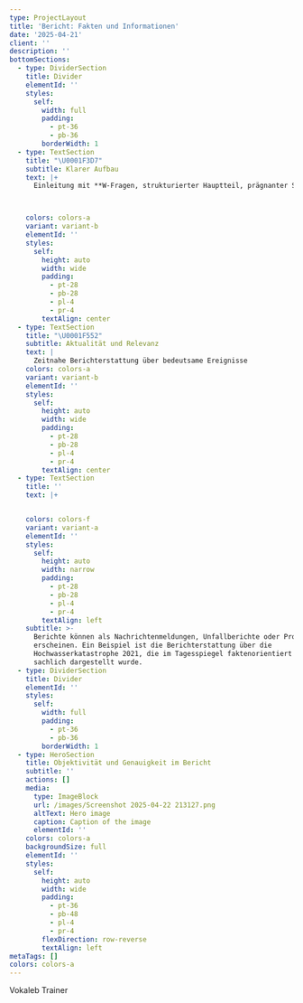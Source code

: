 ```yaml
---
type: ProjectLayout
title: 'Bericht: Fakten und Informationen'
date: '2025-04-21'
client: ''
description: ''
bottomSections:
  - type: DividerSection
    title: Divider
    elementId: ''
    styles:
      self:
        width: full
        padding:
          - pt-36
          - pb-36
        borderWidth: 1
  - type: TextSection
    title: "\U0001F3D7️"
    subtitle: Klarer Aufbau
    text: |+
      Einleitung mit **W-Fragen, strukturierter Hauptteil, prägnanter Schluss**



    colors: colors-a
    variant: variant-b
    elementId: ''
    styles:
      self:
        height: auto
        width: wide
        padding:
          - pt-28
          - pb-28
          - pl-4
          - pr-4
        textAlign: center
  - type: TextSection
    title: "\U0001F552"
    subtitle: Aktualität und Relevanz
    text: |
      Zeitnahe Berichterstattung über bedeutsame Ereignisse
    colors: colors-a
    variant: variant-b
    elementId: ''
    styles:
      self:
        height: auto
        width: wide
        padding:
          - pt-28
          - pb-28
          - pl-4
          - pr-4
        textAlign: center
  - type: TextSection
    title: ''
    text: |+


    colors: colors-f
    variant: variant-a
    elementId: ''
    styles:
      self:
        height: auto
        width: narrow
        padding:
          - pt-28
          - pb-28
          - pl-4
          - pr-4
        textAlign: left
    subtitle: >-
      Berichte können als Nachrichtenmeldungen, Unfallberichte oder Protokolle
      erscheinen. Ein Beispiel ist die Berichterstattung über die
      Hochwasserkatastrophe 2021, die im Tagesspiegel faktenorientiert und
      sachlich dargestellt wurde.
  - type: DividerSection
    title: Divider
    elementId: ''
    styles:
      self:
        width: full
        padding:
          - pt-36
          - pb-36
        borderWidth: 1
  - type: HeroSection
    title: Objektivität und Genauigkeit im Bericht
    subtitle: ''
    actions: []
    media:
      type: ImageBlock
      url: /images/Screenshot 2025-04-22 213127.png
      altText: Hero image
      caption: Caption of the image
      elementId: ''
    colors: colors-a
    backgroundSize: full
    elementId: ''
    styles:
      self:
        height: auto
        width: wide
        padding:
          - pt-36
          - pb-48
          - pl-4
          - pr-4
        flexDirection: row-reverse
        textAlign: left
metaTags: []
colors: colors-a
---
```

Vokaleb Trainer

